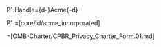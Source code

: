 P1.Handle={d-}Acme{-d}

P1.=[core/id/acme_incorporated]

=[OMB-Charter/CPBR_Privacy_Charter_Form.01.md]
